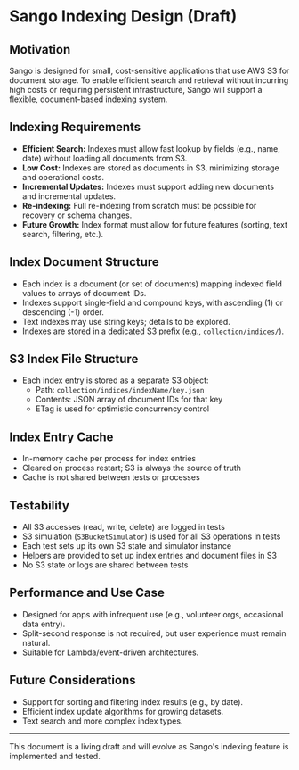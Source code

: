 # Sango Indexing Design (Draft)

## Motivation
Sango is designed for small, cost-sensitive applications that use AWS S3 for document storage. To enable efficient search and retrieval without incurring high costs or requiring persistent infrastructure, Sango will support a flexible, document-based indexing system.

## Indexing Requirements
- **Efficient Search:** Indexes must allow fast lookup by fields (e.g., name, date) without loading all documents from S3.
- **Low Cost:** Indexes are stored as documents in S3, minimizing storage and operational costs.
- **Incremental Updates:** Indexes must support adding new documents and incremental updates.
- **Re-indexing:** Full re-indexing from scratch must be possible for recovery or schema changes.
- **Future Growth:** Index format must allow for future features (sorting, text search, filtering, etc.).

## Index Document Structure
- Each index is a document (or set of documents) mapping indexed field values to arrays of document IDs.
- Indexes support single-field and compound keys, with ascending (1) or descending (-1) order.
- Text indexes may use string keys; details to be explored.
- Indexes are stored in a dedicated S3 prefix (e.g., `collection/indices/`).

## S3 Index File Structure
- Each index entry is stored as a separate S3 object:
  - Path: `collection/indices/indexName/key.json`
  - Contents: JSON array of document IDs for that key
  - ETag is used for optimistic concurrency control

## Index Entry Cache
- In-memory cache per process for index entries
- Cleared on process restart; S3 is always the source of truth
- Cache is not shared between tests or processes

## Testability
- All S3 accesses (read, write, delete) are logged in tests
- S3 simulation (`S3BucketSimulator`) is used for all S3 operations in tests
- Each test sets up its own S3 state and simulator instance
- Helpers are provided to set up index entries and document files in S3
- No S3 state or logs are shared between tests

## Performance and Use Case
- Designed for apps with infrequent use (e.g., volunteer orgs, occasional data entry).
- Split-second response is not required, but user experience must remain natural.
- Suitable for Lambda/event-driven architectures.

## Future Considerations
- Support for sorting and filtering index results (e.g., by date).
- Efficient index update algorithms for growing datasets.
- Text search and more complex index types.

---
This document is a living draft and will evolve as Sango's indexing feature is implemented and tested.
